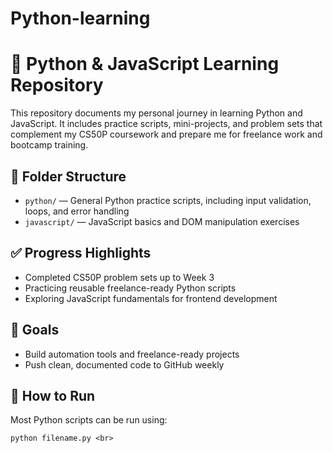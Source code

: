 # Python-learning
# 🧠 Python & JavaScript Learning Repository <br>

This repository documents my personal journey in learning Python and JavaScript. It includes practice scripts, mini-projects, and problem sets that complement my CS50P coursework and prepare me for freelance work and bootcamp training.<br>

## 📁 Folder Structure<br>

- `python/` — General Python practice scripts, including input validation, loops, and error handling<br>
- `javascript/` — JavaScript basics and DOM manipulation exercises<br>

## ✅ Progress Highlights<br>

- Completed CS50P problem sets up to Week 3<br>
- Practicing reusable freelance-ready Python scripts<br>
- Exploring JavaScript fundamentals for frontend development<br>

## 🚀 Goals<br>

- Build automation tools and freelance-ready projects<br>
- Push clean, documented code to GitHub weekly<br>

## 📌 How to Run<br>

Most Python scripts can be run using:<br>
```bash<br>
python filename.py <br>
